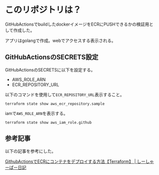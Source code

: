 # このリポジトリは？

GitHubActionsでbuildしたdockerイメージをECRにPUSHできるかの検証用として作成した。

アプリはgolangで作成。webでアクセスする表示される。

## GitHubActionsのSECRETS設定

GitHubActionsのSECRETSに以下を設定する。

- AWS_ROLE_ARN
- ECR_REPOSITORY_URL

以下のコマンドを使用して```ECR_REPOSITORY_URL```表示すること。

```
terraform state show aws_ecr_repository.sample
```

iamで```AWS_ROLE_ARN```を表示する。

```
terraform state show aws_iam_role.github
```

## 参考記事

以下の記事を参考にした。

[GithubActionsでECRにコンテナをデプロイする方法【Terraform】 \| しーしゃーぱー日記](https://koya-tech.com/ecr-githubactions/)

